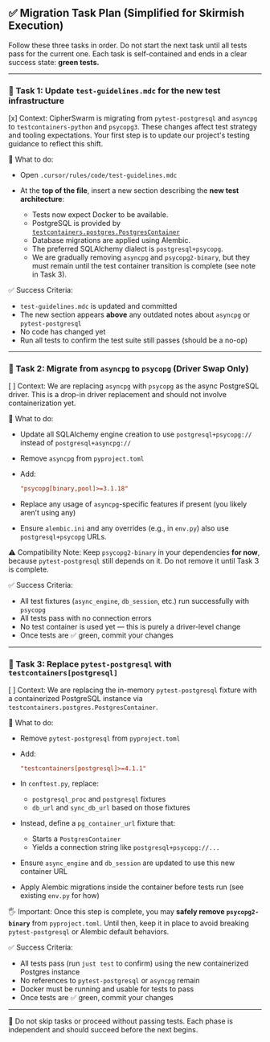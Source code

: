 ## ✅ Migration Task Plan (Simplified for Skirmish Execution)

Follow these three tasks in order. Do not start the next task until all tests pass for the current one. Each task is self-contained and ends in a clear success state: **green tests.**

---

### 🧪 Task 1: Update `test-guidelines.mdc` for the new test infrastructure

[x] Context:
CipherSwarm is migrating from `pytest-postgresql` and `asyncpg` to `testcontainers-python` and `psycopg3`. These changes affect test strategy and tooling expectations. Your first step is to update our project's testing guidance to reflect this shift.

🔧 What to do:

-   Open `.cursor/rules/code/test-guidelines.mdc`
-   At the **top of the file**, insert a new section describing the **new test architecture**:

    -   Tests now expect Docker to be available.
    -   PostgreSQL is provided by [`testcontainers.postgres.PostgresContainer`](https://testcontainers-python.readthedocs.io/en/latest/modules/postgres.html)
    -   Database migrations are applied using Alembic.
    -   The preferred SQLAlchemy dialect is `postgresql+psycopg`.
    -   We are gradually removing `asyncpg` and `psycopg2-binary`, but they must remain until the test container transition is complete (see note in Task 3).

✅ Success Criteria:

-   `test-guidelines.mdc` is updated and committed
-   The new section appears **above** any outdated notes about `asyncpg` or `pytest-postgresql`
-   No code has changed yet
-   Run all tests to confirm the test suite still passes (should be a no-op)

---

### 🐘 Task 2: Migrate from `asyncpg` to `psycopg` (Driver Swap Only)

[ ] Context:
We are replacing `asyncpg` with `psycopg` as the async PostgreSQL driver. This is a drop-in driver replacement and should not involve containerization yet.

🔧 What to do:

-   Update all SQLAlchemy engine creation to use `postgresql+psycopg://` instead of `postgresql+asyncpg://`
-   Remove `asyncpg` from `pyproject.toml`
-   Add:

    ```toml
    "psycopg[binary,pool]>=3.1.18"
    ```

-   Replace any usage of `asyncpg`-specific features if present (you likely aren’t using any)
-   Ensure `alembic.ini` and any overrides (e.g., in `env.py`) also use `postgresql+psycopg` URLs.

⚠️ Compatibility Note:
Keep `psycopg2-binary` in your dependencies **for now**, because `pytest-postgresql` still depends on it. Do not remove it until Task 3 is complete.

✅ Success Criteria:

-   All test fixtures (`async_engine`, `db_session`, etc.) run successfully with `psycopg`
-   All tests pass with no connection errors
-   No test container is used yet — this is purely a driver-level change
-   Once tests are ✅ green, commit your changes

---

### 🧪 Task 3: Replace `pytest-postgresql` with `testcontainers[postgresql]`

[ ] Context:
We are replacing the in-memory `pytest-postgresql` fixture with a containerized PostgreSQL instance via `testcontainers.postgres.PostgresContainer`.

🔧 What to do:

-   Remove `pytest-postgresql` from `pyproject.toml`
-   Add:

    ```toml
    "testcontainers[postgresql]>=4.1.1"
    ```

-   In `conftest.py`, replace:

    -   `postgresql_proc` and `postgresql` fixtures
    -   `db_url` and `sync_db_url` based on those fixtures

-   Instead, define a `pg_container_url` fixture that:

    -   Starts a `PostgresContainer`
    -   Yields a connection string like `postgresql+psycopg://...`

-   Ensure `async_engine` and `db_session` are updated to use this new container URL
-   Apply Alembic migrations inside the container before tests run (see existing `env.py` for how)

🖐 Important:
Once this step is complete, you may **safely remove `psycopg2-binary`** from `pyproject.toml`. Until then, keep it in place to avoid breaking `pytest-postgresql` or Alembic default behaviors.

✅ Success Criteria:

-   All tests pass (run `just test` to confirm) using the new containerized Postgres instance
-   No references to `pytest-postgresql` or `asyncpg` remain
-   Docker must be running and usable for tests to pass
-   Once tests are ✅ green, commit your changes

---

🛑 Do not skip tasks or proceed without passing tests. Each phase is independent and should succeed before the next begins.
